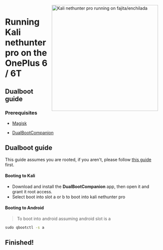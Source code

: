 <img align="right" src="enchilada.png" width="350" alt="Kali nethunter pro running on fajita/enchilada">

# Running Kali nethunter pro on the OnePlus 6 / 6T

## Dualboot guide

### Prerequisites
- [Magisk](https://github.com/topjohnwu/Magisk/releases/latest)

- [DualBootCompanion](https://github.com/Invernomut0/DualBoot-Companion-app/releases/download/2.9.1/DualBootCompanion.apk)


## Dualboot guide
This guide assumes you are rooted, if you aren't, please follow [this guide](root.md) first.

#### Booting to Kali
- Download and install the **DualBootCompanion** app, then open it and grant it root access.
- Select boot into slot a or b to boot into kali nethunter pro

#### Booting to Android
>  To boot into android assuming android slot is a

```cmd
sudo qbootctl -s a
```
  
## Finished!

















